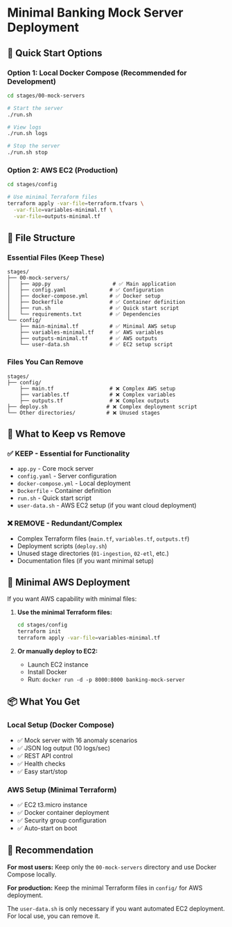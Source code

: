 # Minimal Banking Mock Server Deployment

## 🚀 Quick Start Options

### Option 1: Local Docker Compose (Recommended for Development)
```bash
cd stages/00-mock-servers

# Start the server
./run.sh

# View logs
./run.sh logs

# Stop the server
./run.sh stop
```

### Option 2: AWS EC2 (Production)
```bash
cd stages/config

# Use minimal Terraform files
terraform apply -var-file=terraform.tfvars \
  -var-file=variables-minimal.tf \
  -var-file=outputs-minimal.tf
```

## 📁 File Structure

### Essential Files (Keep These)
```
stages/
├── 00-mock-servers/
│   ├── app.py                    # ✅ Main application
│   ├── config.yaml              # ✅ Configuration
│   ├── docker-compose.yml       # ✅ Docker setup
│   ├── Dockerfile               # ✅ Container definition
│   ├── run.sh                   # ✅ Quick start script
│   └── requirements.txt         # ✅ Dependencies
└── config/
    ├── main-minimal.tf          # ✅ Minimal AWS setup
    ├── variables-minimal.tf     # ✅ AWS variables
    ├── outputs-minimal.tf       # ✅ AWS outputs
    └── user-data.sh             # ✅ EC2 setup script
```

### Files You Can Remove
```
stages/
├── config/
    ├── main.tf                  # ❌ Complex AWS setup
    ├── variables.tf             # ❌ Complex variables
    ├── outputs.tf               # ❌ Complex outputs
├── deploy.sh                   # ❌ Complex deployment script
└── Other directories/          # ❌ Unused stages
```

## 🎯 What to Keep vs Remove

### ✅ **KEEP** - Essential for Functionality
- `app.py` - Core mock server
- `config.yaml` - Server configuration  
- `docker-compose.yml` - Local deployment
- `Dockerfile` - Container definition
- `run.sh` - Quick start script
- `user-data.sh` - AWS EC2 setup (if you want cloud deployment)

### ❌ **REMOVE** - Redundant/Complex
- Complex Terraform files (`main.tf`, `variables.tf`, `outputs.tf`)
- Deployment scripts (`deploy.sh`)
- Unused stage directories (`01-ingestion`, `02-etl`, etc.)
- Documentation files (if you want minimal setup)

## 🔧 Minimal AWS Deployment

If you want AWS capability with minimal files:

1. **Use the minimal Terraform files:**
   ```bash
   cd stages/config
   terraform init
   terraform apply -var-file=variables-minimal.tf
   ```

2. **Or manually deploy to EC2:**
   - Launch EC2 instance
   - Install Docker
   - Run: `docker run -d -p 8000:8000 banking-mock-server`

## 📦 What You Get

### **Local Setup** (Docker Compose)
- ✅ Mock server with 16 anomaly scenarios
- ✅ JSON log output (10 logs/sec)
- ✅ REST API control
- ✅ Health checks
- ✅ Easy start/stop

### **AWS Setup** (Minimal Terraform)
- ✅ EC2 t3.micro instance
- ✅ Docker container deployment
- ✅ Security group configuration
- ✅ Auto-start on boot

## 🎯 Recommendation

**For most users:** Keep only the `00-mock-servers` directory and use Docker Compose locally.

**For production:** Keep the minimal Terraform files in `config/` for AWS deployment.

The `user-data.sh` is only necessary if you want automated EC2 deployment. For local use, you can remove it.
